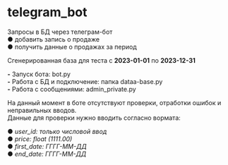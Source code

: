 # telegram_bot
Запросы в БД через телеграм-бот  
● добавить запись о продаже  
● получить данные о продажах за период 

Сгенерированная база для теста с **2023-01-01** по **2023-12-31**

**-** Запуск бота: bot.py   
**-** Работа с БД и подключение: папка dataa-base.py  
**-** Работа с сообщениями: admin_private.py  

На данный момент в боте отсутствуют проверки, отработки ошибок и неправильных вводов.  
Данные для проверки нужно вводить согласно вормата: 

● *user_id: только числовой ввод*  
● *price: float (1111.00)*  
● *first_date: ГГГГ-ММ-ДД*  
● *end_date: ГГГГ-ММ-ДД*

